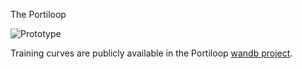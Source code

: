 The Portiloop

![Prototype](https://github.com/nicolasvalenchon/Portiloop/blob/main/images/photo_portiloop.jpg)

Training curves are publicly available in the Portiloop [wandb project](https://wandb.ai/portiloop).